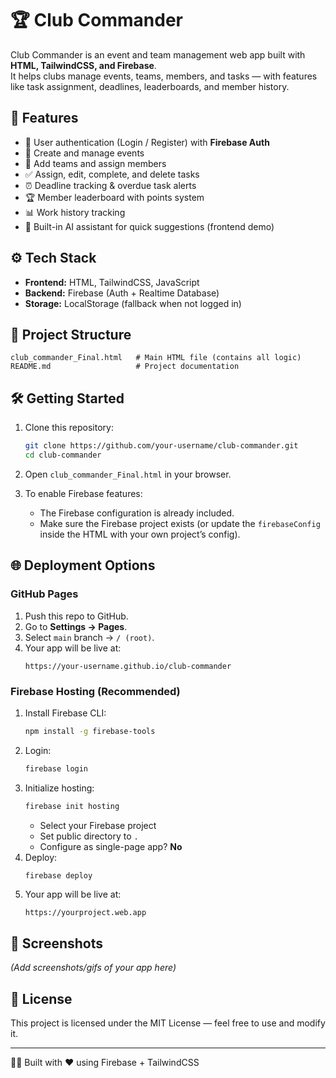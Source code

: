 # 🏆 Club Commander

Club Commander is an event and team management web app built with **HTML, TailwindCSS, and Firebase**.  
It helps clubs manage events, teams, members, and tasks — with features like task assignment, deadlines, leaderboards, and member history.  

## 🚀 Features
- 🔑 User authentication (Login / Register) with **Firebase Auth**
- 📅 Create and manage events
- 👥 Add teams and assign members
- ✅ Assign, edit, complete, and delete tasks
- ⏰ Deadline tracking & overdue task alerts
- 🏆 Member leaderboard with points system
- 📊 Work history tracking
- 🤖 Built-in AI assistant for quick suggestions (frontend demo)

## ⚙️ Tech Stack
- **Frontend:** HTML, TailwindCSS, JavaScript
- **Backend:** Firebase (Auth + Realtime Database)
- **Storage:** LocalStorage (fallback when not logged in)

## 📂 Project Structure
```
club_commander_Final.html   # Main HTML file (contains all logic)
README.md                   # Project documentation
```

## 🛠️ Getting Started
1. Clone this repository:
   ```bash
   git clone https://github.com/your-username/club-commander.git
   cd club-commander
   ```

2. Open `club_commander_Final.html` in your browser.

3. To enable Firebase features:
   - The Firebase configuration is already included.
   - Make sure the Firebase project exists (or update the `firebaseConfig` inside the HTML with your own project’s config).

## 🌐 Deployment Options
### GitHub Pages
1. Push this repo to GitHub.
2. Go to **Settings → Pages**.
3. Select `main` branch → `/ (root)`.
4. Your app will be live at:
   ```
   https://your-username.github.io/club-commander
   ```

### Firebase Hosting (Recommended)
1. Install Firebase CLI:
   ```bash
   npm install -g firebase-tools
   ```
2. Login:
   ```bash
   firebase login
   ```
3. Initialize hosting:
   ```bash
   firebase init hosting
   ```
   - Select your Firebase project
   - Set public directory to `.`
   - Configure as single-page app? **No**
4. Deploy:
   ```bash
   firebase deploy
   ```
5. Your app will be live at:
   ```
   https://yourproject.web.app
   ```

## 📸 Screenshots
*(Add screenshots/gifs of your app here)*

## 📜 License
This project is licensed under the MIT License — feel free to use and modify it.

---

👨‍💻 Built with ❤️ using Firebase + TailwindCSS
